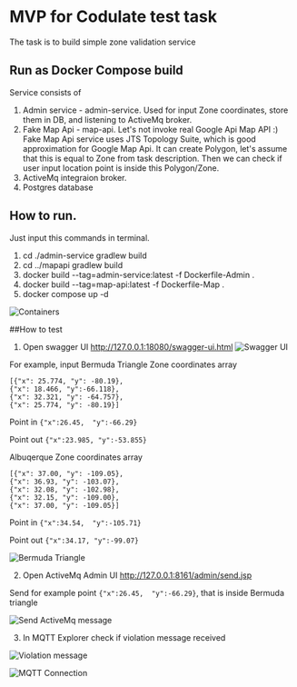 # MVP for Codulate test task

The task is to build simple zone validation service

## Run as Docker Compose build

Service consists of
1) Admin service - admin-service. Used for input Zone coordinates, store them in DB, and listening to ActiveMq broker.
2) Fake Map Api - map-api. Let's not invoke real Google Api Map API :) Fake Map Api service uses JTS Topology Suite,
which is good approximation for Google Map Api. It can create Polygon,
let's assume that this is equal to Zone from task description.
Then we can check if user input location point is inside this Polygon/Zone.
3) ActiveMq integraion broker.
4) Postgres database

## How to run.
Just input this commands in terminal.

1) cd ./admin-service
gradlew build
2) cd ../mapapi
gradlew build
3) docker build --tag=admin-service:latest -f Dockerfile-Admin .
4) docker build --tag=map-api:latest -f Dockerfile-Map .
5) docker compose up -d

![Containers](https://user-images.githubusercontent.com/108343174/194169640-11985d17-c55d-4067-b111-3e0ed2a9eece.png)

##How to test

1) Open swagger UI http://127.0.0.1:18080/swagger-ui.html
![Swagger UI](https://user-images.githubusercontent.com/108343174/194169957-121ca7e5-43a1-41be-b723-c4b9785e127b.png)

For example, input Bermuda Triangle Zone coordinates array
```
[{"x": 25.774, "y": -80.19},
{"x": 18.466, "y":-66.118},
{"x": 32.321, "y": -64.757},
{"x": 25.774, "y": -80.19}]
```
Point in `{"x":26.45,  "y":-66.29}`

Point out `{"x":23.985, "y":-53.855}`

Albuqerque Zone coordinates array
```
[{"x": 37.00, "y": -109.05},
{"x": 36.93, "y": -103.07},
{"x": 32.08, "y": -102.98},
{"x": 32.15, "y": -109.00},
{"x": 37.00, "y": -109.05}]
```
Point in `{"x":34.54,  "y":-105.71}`

Point out `{"x":34.17, "y":-99.07}`

![Bermuda Triangle](https://user-images.githubusercontent.com/108343174/194170647-5da9e6c8-2114-49e0-8482-9891bcfdb1d2.png)

2) Open ActiveMq Admin UI http://127.0.0.1:8161/admin/send.jsp

Send for example point `{"x":26.45,  "y":-66.29}`, that is inside Bermuda triangle

![Send ActiveMq message](https://user-images.githubusercontent.com/108343174/194170831-87257269-8135-4586-b239-6b8a9f16fd98.png)

3) In MQTT Explorer check if violation message received

![Violation message](https://user-images.githubusercontent.com/108343174/194171115-72bf6cf3-3ab4-4d07-bcd2-697c95d241a4.png)


![MQTT Connection](https://user-images.githubusercontent.com/108343174/194171198-354f45ec-d381-4544-8f00-6b07f02f6577.png)